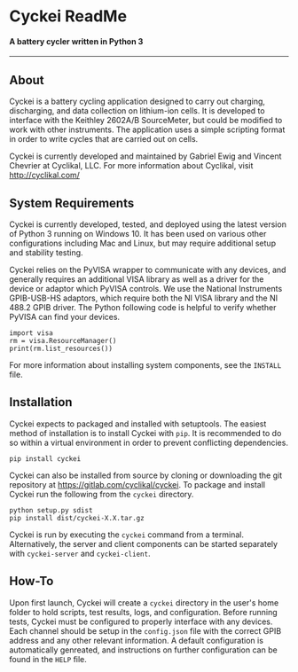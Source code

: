 # Cyckei ReadMe
#### A battery cycler written in Python 3
---

## About
Cyckei is a battery cycling application designed to carry out charging, discharging, and data collection on lithium-ion cells. It is developed to interface with the Keithley 2602A/B SourceMeter, but could be modified to work with other instruments. The application uses a simple scripting format in order to write cycles that are carried out on cells.

Cyckei is currently developed and maintained by Gabriel Ewig and Vincent Chevrier at Cyclikal, LLC. For more information about Cyclikal, visit <http://cyclikal.com/>

## System Requirements
Cyckei is currently developed, tested, and deployed using the latest version of Python 3 running on Windows 10. It has been used on various other configurations including Mac and Linux, but may require additional setup and stability testing.

Cyckei relies on the PyVISA wrapper to communicate with any devices, and generally requires an additional VISA library as well as a driver for the device or adaptor which PyVISA controls. We use the National Instruments GPIB-USB-HS adaptors, which require both the NI VISA library and the NI 488.2 GPIB driver. The Python following code is helpful to verify whether PyVISA can find your devices.

    import visa
    rm = visa.ResourceManager()
    print(rm.list_resources())

For more information about installing system components, see the `INSTALL` file.

## Installation
Cyckei expects to packaged and installed with setuptools. The easiest method of installation is to install Cyckei with `pip`. It is recommended to do so within a virtual environment in order to prevent conflicting dependencies.

    pip install cyckei

Cyckei can also be installed from source by cloning or downloading the git repository at <https://gitlab.com/cyclikal/cyckei>. To package and install Cyckei run the following from the `cyckei` directory.

    python setup.py sdist
    pip install dist/cyckei-X.X.tar.gz

Cyckei is run by executing the `cyckei` command from a terminal. Alternatively, the server and client components can be started separately with `cyckei-server` and `cyckei-client`.

## How-To
Upon first launch, Cyckei will create a `cyckei` directory in the user's home folder to hold scripts, test results, logs, and configuration. Before running tests, Cyckei must be configured to properly interface with any devices. Each channel should be setup in the `config.json` file with the correct GPIB address and any other relevant information. A default configuration is automatically genreated, and instructions on further configuration can be found in the `HELP` file.
